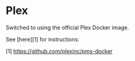 # Plex

Switched to using the official Plex Docker image.

See [here][1] for instructions:

[1] https://github.com/plexinc/pms-docker
